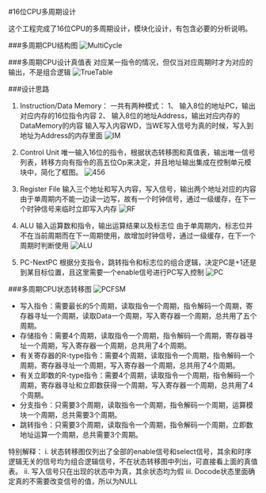 #16位CPU多周期设计

这个工程完成了16位CPU的多周期设计，模块化设计，有包含必要的分析说明。

###多周期CPU结构图
![MultiCycle](http://images0.cnblogs.com/blog2015/701997/201507/180047039545979.jpg)


###多周期CPU设计真值表
对应某一指令的情况，但仅当对应周期时才为对应的输出，不是组合逻辑
![TrueTable](http://images0.cnblogs.com/blog2015/701997/201507/180049013138791.jpg)

###设计思路
1. Instruction/Data Memory：
一共有两种模式：
1、	输入8位的地址PC，输出对应内存的16位指令内容
2、	输入8位的地址Address，输出对应内存的DataMemory的内容
输入写入内容WD，当WE写入信号为真的时候，写入到地址为Address的内存里面
![IM](http://images0.cnblogs.com/blog2015/701997/201507/180050578763948.png)

2. Control Unit
唯一输入16位的指令，根据状态转移图和真值表，输出唯一信号列表，转移方向有指令的高五位Op来决定，并且地址输出集成在控制单元模块中，简化了框图。
![456](http://images0.cnblogs.com/blog2015/701997/201507/180051472357468.png)


3. Register File
输入三个地址和写入内容，写入信号，输出两个地址对应的内容
由于单周期内不能一边读一边写，故有一个时钟信号，通过一级缓存，在下一个时钟信号来临时立即写入内存
![RF](http://images0.cnblogs.com/blog2015/701997/201507/180052076413967.png)


4. ALU
输入运算数和指令，输出运算结果以及标志位
由于单周期内，标志位并不在当前周期而在下一周期使用，故增加时钟信号，通过一级缓存，在下一个周期时判断使用
![ALU](http://images0.cnblogs.com/blog2015/701997/201507/180052313459093.png)


5. PC-NextPC
根据分支指令，跳转指令和标志位的组合逻辑，决定PC是+1还是到某目标位置，且这里需要一个enable信号进行PC写入控制
![PC](http://images0.cnblogs.com/blog2015/701997/201507/180052535483777.png)


###多周期CPU状态转移图
![PCFSM](http://images0.cnblogs.com/blog2015/701997/201507/180053130798176.jpg)

- 写入指令：需要最长的5个周期，读取指令一个周期，指令解码一个周期，寄存器寻址一个周期，读取Data一个周期，写入寄存器一个周期，总共用了五个周期。
- 存储指令：需要4个周期，读取指令一个周期，指令解码一个周期，寄存器寻址一个周期，写入寄存器一个周期，总共用了4个周期。
- 有关寄存器的R-type指令：需要4个周期，读取指令一个周期，指令解码一个周期，寄存器寻址一个周期，写入寄存器一个周期，总共用了4个周期。
- 有关立即数的R-type指令：需要4个周期，读取指令一个周期，指令解码一个周期，寄存器寻址和立即数获得一个周期，写入寄存器一个周期，总共用了4个周期。
- 分支指令：只需要3个周期，读取指令一个周期，指令解码一个周期，运算模块一个周期，总共需要3个周期。
- 跳转指令：只需要3个周期，读取指令一个周期，指令解码一个周期，立即数地址运算一个周期，总共需要3个周期。

特别解释：
i.	状态转移图仅列出了全部的enable信号和select信号，其余和时序逻辑无关的信号均为组合逻辑信号，不在状态转移图中列出，可直接看上面的真值表。
ii.	写入信号只在出现的状态中为真，其余状态均为假
iii.	Docode状态里面确定真的不需要改变信号的值，所以为NULL